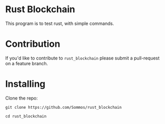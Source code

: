 # Rust Blockchain

This program is to test rust, with simple commands.

# Contribution 

If you'd like to contribute to `rust_blockchain` please submit a pull-request on a feature branch.

# Installing

Clone the repo:

    git clone https://github.com/Sommos/rust_blockchain

    cd rust_blockchain